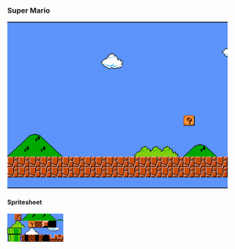 ### Super Mario
![screenshot](images/screenshot.png "screenshot")

#### Spritesheet
![spritesheet](images/spritesheet.png "spritesheet")

